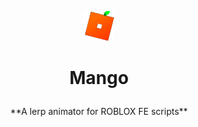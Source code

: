 <p align="center">
  <img src="logo.png" title="Mango Logo">
</p>

# <p align="center">Mango </p>

<p align="center">**A lerp animator for ROBLOX FE scripts**</p>

[logo]: logo.png

